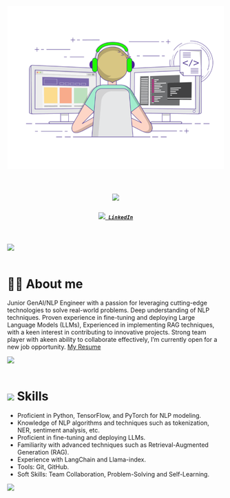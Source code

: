<h1 align="center">
    <a href="https://git.io/typing-svg">
    <img src="https://raw.githubusercontent.com/devSouvik/devSouvik/master/gif3.gif">
    </a>
</h1>

<h1 align="center">
  <a href="https://git.io/typing-svg">
    <img src="https://readme-typing-svg.herokuapp.com/?lines=Hello,+There!+👋;This+is+Ahmed+Eldokmak..;Nice+to+meet+you!&center=true&size=30">
  </a>
</h1>

<h5 align="center">
  <code><a href="https://www.linkedin.com/in/ahmed-eldokmak-7350a81b2/" title="LinkedIn Profile"><img width="30" src="https://static.vecteezy.com/system/resources/previews/018/930/587/original/linkedin-logo-linkedin-icon-transparent-free-png.png"> LinkedIn</a></code>
</h5>
<br>

<img src="https://user-images.githubusercontent.com/73097560/115834477-dbab4500-a447-11eb-908a-139a6edaec5c.gif"><br><br>
# 🏄‍♂️ About me


Junior GenAI/NLP Engineer with a passion for leveraging cutting-edge technologies to solve real-world
problems. Deep understanding of NLP techniques. Proven experience in fine-tuning and deploying Large
Language Models (LLMs), Experienced in implementing RAG techniques, with a keen interest in contributing to
innovative projects. Strong team player with akeen ability to collaborate effectively, I’m currently open for a new job opportunity. [My Resume](https://drive.google.com/drive/folders/1TKNbrLDFsr9a1HZhZMiV3FsdoTJgcZvz?usp=sharing)


<img src="https://user-images.githubusercontent.com/73097560/115834477-dbab4500-a447-11eb-908a-139a6edaec5c.gif"><br><br>
# <img src="https://media2.giphy.com/media/QssGEmpkyEOhBCb7e1/giphy.gif?cid=ecf05e47a0n3gi1bfqntqmob8g9aid1oyj2wr3ds3mg700bl&rid=giphy.gif" width ="25"><b> Skills</b>

<!---
### 🧰 Languages and Tools
<img align="left" alt="Python" width="40px" style="padding-right:10px;" src="https://cdn.jsdelivr.net/gh/devicons/devicon/icons/python/python-plain.svg" />
<img align="left" alt="Numpy" width="40px" style="padding-right:10px;" src="https://user-images.githubusercontent.com/67586773/105040771-43887300-5a88-11eb-9f01-bee100b9ef22.png" />
<img align="left" alt="GitHub" width="40px" style="padding-right:10px;" src="https://cdn.jsdelivr.net/gh/devicons/devicon/icons/github/github-original.svg" />
<img align="left" alt="Linux" width="40px" style="padding-right:10px;" src="https://cdn.jsdelivr.net/gh/devicons/devicon/icons/linux/linux-original.svg" />
<img align="left" alt="TensorFlow" width="40px" style="padding-right:10px;" src="https://avatars.githubusercontent.com/u/15658638?s=280&v=4" />
<img align="left" alt="Keras" width="40px" style="padding-right:10px;" src="https://upload.wikimedia.org/wikipedia/commons/thumb/a/ae/Keras_logo.svg/1200px-Keras_logo.svg.png" />
<img align="left" alt="Pytorch" width="40px" style="padding-right:10px;" src="https://pytorch.org/assets/images/pytorch-logo.png" />
<img align="left" alt="Transformers" width="40px" style="padding-right:10px;" src="https://editor.analyticsvidhya.com/uploads/6350167a2c0590affeba7880ebeb46a115d863972d8ba.png" />
<img align="left" alt="LangChain" width="40px" style="padding-right:10px;" src="https://avatars.githubusercontent.com/u/126733545?s=200&v=4" />
<br />
-->

- Proficient in Python, TensorFlow, and PyTorch for NLP modeling.
- Knowledge of NLP algorithms and techniques such as tokenization, NER, sentiment analysis, etc.
- Proficient in fine-tuning and deploying LLMs.
- Familiarity with advanced techniques such as Retrieval-Augmented Generation (RAG).
- Experience with LangChain and Llama-index.
- Tools: Git, GitHub.
- Soft Skills: Team Collaboration, Problem-Solving and Self-Learning.
<!---
### Soft skills:
* **Team Collaboration:** Recognized for the ability to thrive in collaborative team environments, fostering a positive and productive group dynamic.
* **Problem-Solving:** Proven track record in identifying and resolving complex issues, employing analytical and creative problem-solving approaches.
* **Self-Learning:** Committed to ongoing self-improvement and staying abreast of emerging technologies and industry trends.

### Technical skills:
* **Programming Languages and Frameworks:** Proficient in Python, and experienced in leveraging the capabilities of TensorFlow, PyTorch, and Hugging Face Transformers.
* **Machine Learning and Deep Learning:** Experienced in Neural Networks, Convolutional Neural Networks (CNNs), Recurrent Neural Networks (RNNs), and Transformer models.
* **Natural Language Processing (NLP):** Skilled in various NLP domains, including Tokenization, Named Entity Recognition (NER), Sentiment Analysis, Text Generation, and Sequence-to-Sequence (Seq2Seq) models.
* **LLMs:** Skilled in fine-tuning pre-trained models, proficient in deploying LLMs for real-world applications, Keen interest in staying updated with the latest advancements in the field of LLMs.
-->
<img src="https://user-images.githubusercontent.com/73097560/115834477-dbab4500-a447-11eb-908a-139a6edaec5c.gif"><br><br>

<!---
<details>
 <summary><h3>👨‍💻 Ahmed's Journey</h3></summary>
-->
